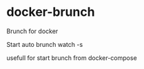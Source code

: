 # docker-brunch
Brunch for docker

Start auto brunch watch -s

usefull for start brunch from docker-compose
